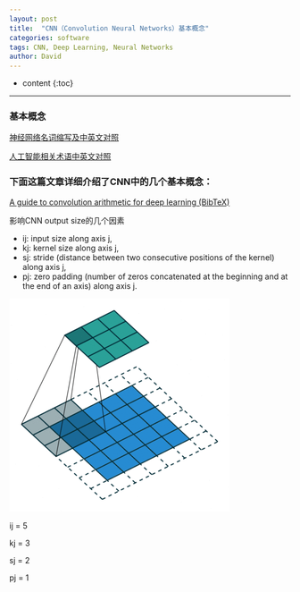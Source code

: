 ```yaml
---
layout: post
title:  "CNN（Convolution Neural Networks）基本概念"
categories: software
tags: CNN, Deep Learning, Neural Networks
author: David
---
```


* content
{:toc}

---

### 基本概念

[神经网络名词缩写及中英文对照](https://blog.csdn.net/counte_rking/article/details/78864795)

[人工智能相关术语中英文对照](https://www.jianshu.com/p/7431493954ae)


### 下面这篇文章详细介绍了CNN中的几个基本概念：

[A guide to convolution arithmetic for deep learning (BibTeX)](https://github.com/vdumoulin/conv_arithmetic)

影响CNN output size的几个因素

* ij: input size along axis j,
* kj: kernel size along axis j,
* sj: stride (distance between two consecutive positions of the kernel) along axis j,
* pj: zero padding (number of zeros concatenated at the beginning and at the end of an axis) along axis j.


![CNN example-no padding no stride](https://github.com/titron/titron.github.io/raw/master/img/2021-02-07-CNN_Guide_padding_strides.gif)

ij = 5

kj = 3

sj = 2

pj = 1
